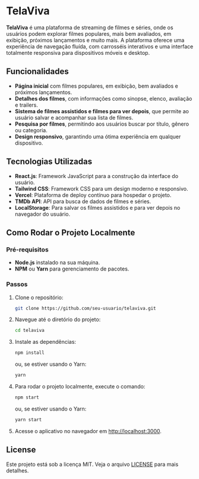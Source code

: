 
# TelaViva

**TelaViva** é uma plataforma de streaming de filmes e séries, onde os usuários podem explorar filmes populares, mais bem avaliados, em exibição, próximos lançamentos e muito mais. A plataforma oferece uma experiência de navegação fluída, com carrosséis interativos e uma interface totalmente responsiva para dispositivos móveis e desktop.

## Funcionalidades

- **Página inicial** com filmes populares, em exibição, bem avaliados e próximos lançamentos.
- **Detalhes dos filmes**, com informações como sinopse, elenco, avaliação e trailers.
- **Sistema de filmes assistidos e filmes para ver depois**, que permite ao usuário salvar e acompanhar sua lista de filmes.
- **Pesquisa por filmes**, permitindo aos usuários buscar por título, gênero ou categoria.
- **Design responsivo**, garantindo uma ótima experiência em qualquer dispositivo.

## Tecnologias Utilizadas

- **React.js**: Framework JavaScript para a construção da interface do usuário.
- **Tailwind CSS**: Framework CSS para um design moderno e responsivo.
- **Vercel**: Plataforma de deploy contínuo para hospedar o projeto.
- **TMDb API**: API para busca de dados de filmes e séries.
- **LocalStorage**: Para salvar os filmes assistidos e para ver depois no navegador do usuário.

## Como Rodar o Projeto Localmente

### Pré-requisitos
- **Node.js** instalado na sua máquina.
- **NPM** ou **Yarn** para gerenciamento de pacotes.

### Passos

1. Clone o repositório:
   ```bash
   git clone https://github.com/seu-usuario/telaviva.git
   ```

2. Navegue até o diretório do projeto:
   ```bash
   cd telaviva
   ```

3. Instale as dependências:
   ```bash
   npm install
   ```
   ou, se estiver usando o Yarn:
   ```bash
   yarn
   ```

4. Para rodar o projeto localmente, execute o comando:
   ```bash
   npm start
   ```
   ou, se estiver usando o Yarn:
   ```bash
   yarn start
   ```

5. Acesse o aplicativo no navegador em [http://localhost:3000](http://localhost:3000).

## License

Este projeto está sob a licença MIT. Veja o arquivo [LICENSE](LICENSE) para mais detalhes.
